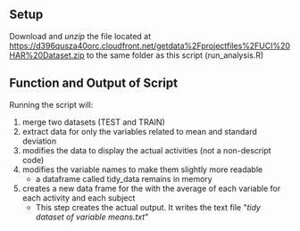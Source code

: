 ## Setup
Download and _unzip_ the file located at https://d396qusza40orc.cloudfront.net/getdata%2Fprojectfiles%2FUCI%20HAR%20Dataset.zip 
to the same folder as this script (run_analysis.R)

## Function and Output of Script
Running the script will:
1. merge two datasets (TEST and TRAIN) 
2. extract data for only the variables related to mean and standard deviation
3. modifies the data to display the actual activities (not a non-descript code)
4. modifies the variable names to make them slightly more readable
   * a dataframe called tidy_data remains in memory
5. creates a new data frame for the with the average of each variable for each activity and each subject
   * This step creates the actual output. It writes the text file "_tidy dataset of variable means.txt_"
